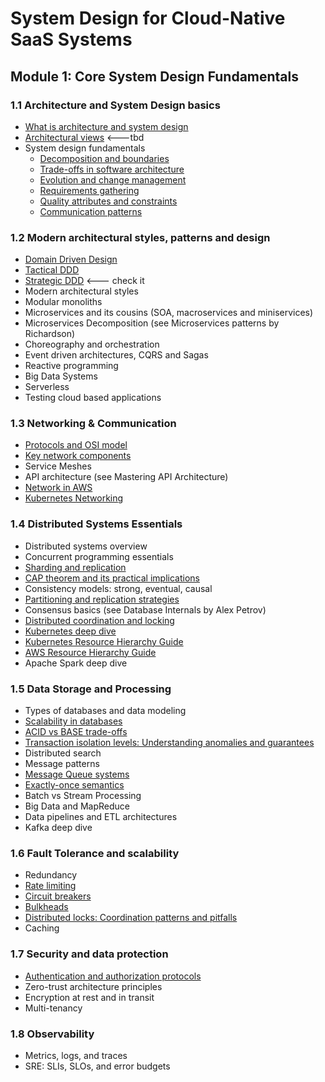 # System Design for Cloud-Native SaaS Systems

## Module 1: Core System Design Fundamentals

### 1.1 Architecture and System Design basics

- [What is architecture and system design](1.1_architecture_basics/what_is_architecture_system_design.md)
- [Architectural views](1.1_architecture_basics/architectural_views.md) <---tbd
- System design fundamentals
	- [Decomposition and boundaries](1.1_architecture_basics/decomposition_boundaries.md)
	- [Trade-offs in software architecture](1.1_architecture_basics/architecture_tradeoffs.md)
	- [Evolution and change management](1.1_architecture_basics/evolution_change_management.md)
	- [Requirements gathering](1.1_architecture_basics/requirements.md)
	- [Quality attributes and constraints](1.1_architecture_basics/quality_attributes_constraints.md)
	- [Communication patterns](1.1_architecture_basics/communication_patterns.md)

### 1.2 Modern architectural styles, patterns and design

* [Domain Driven Design](1.2_architectural_patterns/DDD.md)
* [Tactical DDD](1.2_architectural_patterns/tactical_ddd.md)
* [Strategic DDD](1.2_architectural_patterns/strategic_ddd.md) <--- check it
* Modern architectural styles
* Modular monoliths
* Microservices and its cousins (SOA, macroservices and miniservices)
* Microservices Decomposition (see Microservices patterns by Richardson)
* Choreography and orchestration
* Event driven architectures, CQRS and Sagas
* Reactive programming
* Big Data Systems
* Serverless
* Testing cloud based applications

### 1.3 Networking & Communication

- [Protocols and OSI model](1.3_network_and_communication/protocols_osi_model.md)
- [Key network components](1.3_network_and_communication/network_components.md)
- Service Meshes
- API architecture (see Mastering API Architecture)
- [Network in AWS](1.3_network_and_communication/network_aws.md)
- [Kubernetes Networking](1.3_network_and_communication/kubernetes_networking.md)

### 1.4 Distributed Systems Essentials

- Distributed systems overview
- Concurrent programming essentials
- [Sharding and replication](1.4_distributed_systems/sharding_replication.md)
- [CAP theorem and its practical implications](1.4_distributed_systems/cap.md)
- Consistency models: strong, eventual, causal
- [Partitioning and replication strategies](1.4_distributed_systems/DBs.md)
- Consensus basics (see Database Internals by Alex Petrov)
- [Distributed coordination and locking](1.4_distributed_systems/Locks.md)
- [Kubernetes deep dive](1.4_distributed_systems/kubernetes_architecture.md)
- [Kubernetes Resource Hierarchy Guide](1.4_distributed_systems/kubernetes_resource_hierarchy_guide.md)
- [AWS Resource Hierarchy Guide](1.4_distributed_systems/aws_resource_hierarchy_guide.md)
- Apache Spark deep dive
### 1.5 Data Storage and Processing

- Types of databases and data modeling
- [Scalability in databases](1.5_data_storage/scalability_db.md)
- [ACID vs BASE trade-offs](1.5_data_storage/acid_base.md)
- [Transaction isolation levels: Understanding anomalies and guarantees](1.5_data_storage/isolation_levels.md)
- Distributed search
- Message patterns
- [Message Queue systems](1.5_data_storage/message_brokers.md)
- [Exactly-once semantics](1.5_data_storage/exactly_once.md)
- Batch vs Stream Processing
- Big Data and MapReduce
- Data pipelines and ETL architectures
- Kafka deep dive
### 1.6 Fault Tolerance and scalability

- Redundancy
- [Rate limiting](1.6_fault_tolerance/rate_limiting.md)
- [Circuit breakers](1.6_fault_tolerance/circuit_breakers.md)
- [Bulkheads](1.6_fault_tolerance/bulkheads.md)
- [Distributed locks: Coordination patterns and pitfalls](1.4_distributed_systems/Locks.md)
- Caching

### 1.7 Security and data protection

- [Authentication and authorization protocols](1.7_security_and_data_protection/auth.md)
- Zero-trust architecture principles
- Encryption at rest and in transit
- Multi-tenancy
### 1.8 Observability

- Metrics, logs, and traces
- SRE: SLIs, SLOs, and error budgets
